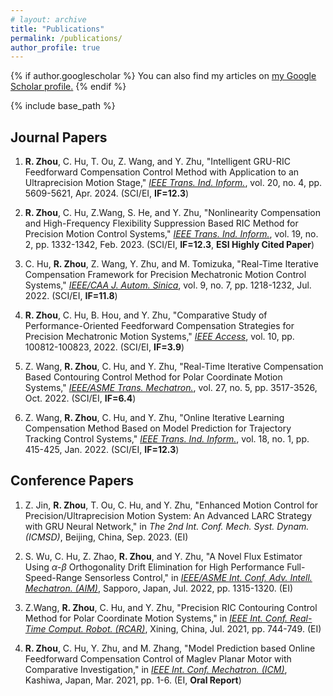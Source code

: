 ```yaml
---
# layout: archive
title: "Publications"
permalink: /publications/
author_profile: true
---
```


{% if author.googlescholar %}
  You can also find my articles on <u><a href="{{author.googlescholar}}">my Google Scholar profile</a>.</u>
{% endif %}

{% include base_path %}

Journal Papers
-----
1. **R. Zhou**, C. Hu, T. Ou, Z. Wang, and Y. Zhu, "Intelligent GRU-RIC Feedforward Compensation Control Method with Application to an Ultraprecision Motion Stage," [*IEEE Trans. Ind. Inform.*](https://ieeexplore.ieee.org/document/10350005), vol. 20, no. 4, pp. 5609-5621, Apr. 2024. (SCI/EI, **IF=12.3**)

1. **R. Zhou**, C. Hu, Z.Wang, S. He, and Y. Zhu, "Nonlinearity Compensation and High-Frequency Flexibility Suppression Based RIC Method for Precision Motion Control Systems," [*IEEE Trans. Ind. Inform.*](https://ieeexplore.ieee.org/document/9735319), vol. 19, no. 2, pp. 1332-1342, Feb. 2023. (SCI/EI, **IF=12.3**, **ESI Highly Cited Paper**)

1. C. Hu, **R. Zhou**, Z. Wang, Y. Zhu, and M. Tomizuka, "Real-Time Iterative Compensation Framework for Precision Mechatronic Motion Control Systems," [*IEEE/CAA J. Autom. Sinica*](https://ieeexplore.ieee.org/abstract/document/9812529), vol. 9, no. 7, pp. 1218-1232, Jul. 2022. (SCI/EI, **IF=11.8**)

1. **R. Zhou**, C. Hu, B. Hou, and Y. Zhu, "Comparative Study of Performance-Oriented Feedforward Compensation Strategies for Precision Mechatronic Motion Systems," [*IEEE Access*](https://ieeexplore.ieee.org/abstract/document/9893809), vol. 10, pp. 100812-100823, 2022. (SCI/EI, **IF=3.9**)

1. Z. Wang, **R. Zhou**, C. Hu, and Y. Zhu, "Real-Time Iterative Compensation Based Contouring Control Method for Polar Coordinate Motion Systems," [*IEEE/ASME Trans. Mechatron.*](https://ieeexplore.ieee.org/abstract/document/9695427), vol. 27, no. 5, pp. 3517-3526, Oct. 2022. (SCI/EI, **IF=6.4**)

1. Z. Wang, **R. Zhou**, C. Hu, and Y. Zhu, "Online Iterative Learning Compensation Method Based on Model Prediction for Trajectory Tracking Control Systems," [*IEEE Trans. Ind. Inform.*](https://ieeexplore.ieee.org/abstract/document/9444877), vol. 18, no. 1, pp. 415-425, Jan. 2022. (SCI/EI, **IF=12.3**)

Conference Papers
-----
1. Z. Jin, **R. Zhou**, T. Ou, C. Hu, and Y. Zhu, "Enhanced Motion Control for Precision/Ultraprecision Motion System: An Advanced LARC Strategy with GRU Neural Network," in *The 2nd Int. Conf. Mech. Syst. Dynam. (ICMSD)*, Beijing, China, Sep. 2023. (EI)

1. S. Wu, C. Hu, Z. Zhao, **R. Zhou**, and Y. Zhu, "A Novel Flux Estimator Using $\alpha$-$\beta$ Orthogonality Drift Elimination for High Performance Full-Speed-Range Sensorless Control," in [*IEEE/ASME Int. Conf. Adv. Intell. Mechatron. (AIM)*](https://ieeexplore.ieee.org/abstract/document/9863297), Sapporo, Japan, Jul. 2022, pp. 1315-1320. (EI)

1. Z.Wang, **R. Zhou**, C. Hu, and Y. Zhu, "Precision RIC Contouring Control Method for Polar Coordinate Motion Systems," in [*IEEE Int. Conf. Real-Time Comput. Robot. (RCAR)*](https://ieeexplore.ieee.org/abstract/document/9517613), Xining, China, Jul. 2021, pp. 744-749. (EI)

1. **R. Zhou**, C. Hu, Y. Zhu, and M. Zhang, "Model Prediction based Online Feedforward Compensation Control of Maglev Planar Motor with Comparative Investigation," in [*IEEE Int. Conf. Mechatron. (ICM)*](https://ieeexplore.ieee.org/abstract/document/9385613), Kashiwa, Japan, Mar. 2021, pp. 1-6. (EI, **Oral Report**)
